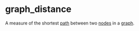 # graph_distance

A measure of the shortest [path](/data_md/mathematics/definitions/graph/path.md) between two [nodes](/data_md/mathematics/definitions/graph/node.md) in a [graph](/data_md/mathematics/definitions/graph/graph.md).